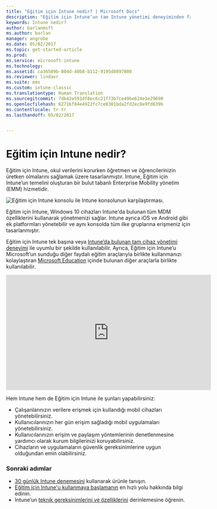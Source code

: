 ```yaml
---
title: "Eğitim için Intune nedir? | Microsoft Docs"
description: "Eğitim için Intune’un tam Intune yönetimi deneyiminden farkını öğrenin."
keywords: Intune nedir?
author: barlanmsft
ms.author: barlan
manager: angrobe
ms.date: 05/02/2017
ms.topic: get-started-article
ms.prod: 
ms.service: microsoft-intune
ms.technology: 
ms.assetid: ca36589b-804d-40b8-b112-9195d8897800
ms.reviewer: lindavr
ms.suite: ems
ms.custom: intune-classic
ms.translationtype: Human Translation
ms.sourcegitcommit: 7db42e591df8ec6c21f73b7ce49be624e1e29690
ms.openlocfilehash: 62716f84e4922fc7ce8301bda2fd2ec8e9fd639b
ms.contentlocale: tr-tr
ms.lasthandoff: 05/02/2017


---
```


# <a name="what-is-intune-for-education"></a>Eğitim için Intune nedir?

Eğitim için Intune, okul verilerini korurken öğretmen ve öğrencilerinizin üretken olmalarını sağlamak üzere tasarlanmıştır. Intune, Eğitim için Intune’un temelini oluşturan bir bulut tabanlı Enterprise Mobility yönetim (EMM) hizmetidir.

![Eğitim için Intune konsolu ile Intune konsolunun karşılaştırması.](../media/intune-azure-vs-intuneEDU.png)

Eğitim için Intune, Windows 10 cihazları Intune'da bulunan tüm MDM özelliklerini kullanarak yönetmenizi sağlar. Intune ayrıca iOS ve Android gibi ek platformları yönetebilir ve aynı konsolda tüm ilke gruplarına erişmeniz için tasarlanmıştır.

Eğitim için Intune tek başına veya [Intune’da bulunan tam cihaz yönetimi deneyimi](/understand-explore/introduction-to-microsoft-intune) ile uyumlu bir şekilde kullanılabilir. Ayrıca, Eğitim için Intune’u Microsoft’un sunduğu diğer faydalı eğitim araçlarıyla birlikte kullanmanızı kolaylaştıran [Microsoft Education](https://microsoft.com/education) içinde bulunan diğer araçlarla birlikte kullanılabilir.

<iframe width="560" height="315" src="https://www.youtube.com/embed/ukrnCwcLvV8" frameborder="0" allowfullscreen></iframe>

Hem Intune hem de Eğitim için Intune ile şunları yapabilirsiniz:
* Çalışanlarınızın verilere erişmek için kullandığı mobil cihazları yönetebilirsiniz.
* Kullanıcılarınızın her gün erişim sağladığı mobil uygulamaları yönetebilirsiniz.
* Kullanıcılarınızın erişim ve paylaşım yöntemlerinin denetlenmesine yardımcı olarak kurum bilgilerinizi koruyabilirsiniz.
* Cihazların ve uygulamaların güvenlik gereksinimlerine uygun olduğundan emin olabilirsiniz.

### <a name="next-steps"></a>Sonraki adımlar
* [30 günlük Intune denemesini](get-started-with-a-30-day-trial-of-microsoft-intune.md) kullanarak ürünle tanışın.
* [Eğitim için Intune'u kullanmaya başlamanın](https://docs.microsoft.com/intune-education/what-is-express-configuration) en hızlı yolu hakkında bilgi edinin.
* Intune’un [teknik gereksinimlerini ve özelliklerini](/intune/get-started/what-to-know-before-you-start-microsoft-intune) derinlemesine öğrenin.


